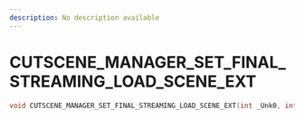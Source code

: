 ```yaml
---
description: No description available 
---
```


# CUTSCENE_MANAGER_SET_FINAL_STREAMING_LOAD_SCENE_EXT

```cpp
void CUTSCENE_MANAGER_SET_FINAL_STREAMING_LOAD_SCENE_EXT(int _Unk0, int _Unk1, int _Unk2, int _Unk3, int _Unk4, int _Unk5);
```